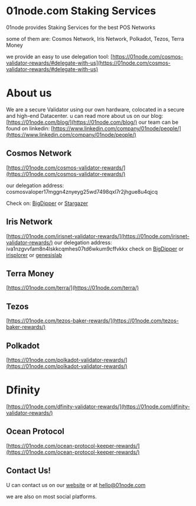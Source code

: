 # 01node.com Staking Services

01node provides Staking Services for the best  POS Networks

some of them are: Cosmos Network, Iris Network, Polkadot, Tezos, Terra Money

we provide an easy to use delegation tool:
 [https://01node.com/cosmos-validator-rewards/#delegate-with-us](https://01node.com/cosmos-validator-rewards/#delegate-with-us)


# About us


We are a secure Validator using our own hardware, colocated in a secure and high-end Datacenter.
u can read more about us on our blog: [https://01node.com/blog/](https://01node.com/blog/)
our team can be found on linkedin:
[https://www.linkedin.com/company/01node/people/](https://www.linkedin.com/company/01node/people/)


## Cosmos Network


[https://01node.com/cosmos-validator-rewards/](https://01node.com/cosmos-validator-rewards/)

our delegation address:  cosmosvaloper17mggn4znyeyg25wd7498qxl7r2jhgue8u4qjcq

Check on: [BigDipper](%5Bhttps://cosmos.bigdipper.live/validator/B4E1085F1C9EBB0EA994452CB1B8124BA89BED1A%5D)  or [Stargazer](https://stargazer.certus.one/validators/B4E1085F1C9EBB0EA994452CB1B8124BA89BED1A)
## Iris Network
[https://01node.com/irisnet-validator-rewards/](https://01node.com/irisnet-validator-rewards/)
our delegation address: iva1nzgvvfam8n4lskkcqmhes07td6wkum9cffvkkx
check on [BigDipper](https://iris.bigdipper.live/validator/EE39100E08C79F5E43ABE47B16B0EEA83F380A43) or [irisplorer](https://www.irisplorer.io/#/address/1/iva1nzgvvfam8n4lskkcqmhes07td6wkum9cffvkkx) or [genesislab](https://irisnet-overview.genesislab.net/iva1nzgvvfam8n4lskkcqmhes07td6wkum9cffvkkx)
## Terra Money

[https://01node.com/terra/](https://01node.com/terra/)

## Tezos

[https://01node.com/tezos-baker-rewards/](https://01node.com/tezos-baker-rewards/)

## Polkadot

[https://01node.com/polkadot-validator-rewards/](https://01node.com/polkadot-validator-rewards/)

# Dfinity



[https://01node.com/dfinity-validator-rewards/](https://01node.com/dfinity-validator-rewards/)

## Ocean Protocol

[https://01node.com/ocean-protocol-keeper-rewards/](https://01node.com/ocean-protocol-keeper-rewards/)

## Contact Us!
U can contact us on our [website](https://01node.com) or at hello@01node.com

we are also on most social platforms.
